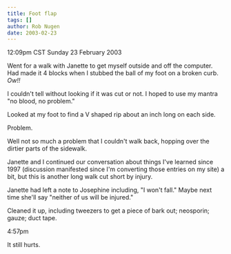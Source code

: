 ```yaml
---
title: Foot flap
tags: []
author: Rob Nugen
date: 2003-02-23
---
```


<p class=date>12:09pm CST Sunday 23 February 2003</p>

<p>Went for a walk with Janette to get myself outside and off the
computer.  Had made it 4 blocks when I stubbed the ball of my foot on
a broken curb.  <em>Ow!!</em></p>

<p>I couldn't tell without looking if it was cut or not.  I hoped to
use my mantra "no blood, no problem."</p>

<p>Looked at my foot to find a V shaped rip about an inch long on each
side.</p>

<p>Problem.</p>

<p>Well not so much a problem that I couldn't walk back, hopping over
the dirtier parts of the sidewalk.</p>

<p>Janette and I continued our conversation about things I've learned
since 1997 (discussion manifested since I'm converting those entries
on my site) a bit, but this is another long walk cut short by
injury.</p>

<p>Janette had left a note to Josephine including, "I won't fall."
Maybe next time she'll say "neither of us will be injured."</p>

<p>Cleaned it up, including tweezers to get a piece of bark out;
neosporin; gauze; duct tape.</p>

<p class=date>4:57pm</p>

<p>It still hurts.</p>
